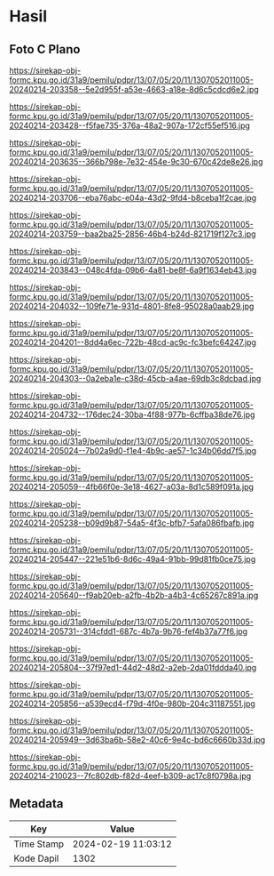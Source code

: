 # Hasil

## Foto C Plano

https://sirekap-obj-formc.kpu.go.id/31a9/pemilu/pdpr/13/07/05/20/11/1307052011005-20240214-203358--5e2d955f-a53e-4663-a18e-8d6c5cdcd6e2.jpg

https://sirekap-obj-formc.kpu.go.id/31a9/pemilu/pdpr/13/07/05/20/11/1307052011005-20240214-203428--f5fae735-376a-48a2-907a-172cf55ef516.jpg

https://sirekap-obj-formc.kpu.go.id/31a9/pemilu/pdpr/13/07/05/20/11/1307052011005-20240214-203635--366b798e-7e32-454e-9c30-670c42de8e26.jpg

https://sirekap-obj-formc.kpu.go.id/31a9/pemilu/pdpr/13/07/05/20/11/1307052011005-20240214-203706--eba76abc-e04a-43d2-9fd4-b8ceba1f2cae.jpg

https://sirekap-obj-formc.kpu.go.id/31a9/pemilu/pdpr/13/07/05/20/11/1307052011005-20240214-203759--baa2ba25-2856-46b4-b24d-821719f127c3.jpg

https://sirekap-obj-formc.kpu.go.id/31a9/pemilu/pdpr/13/07/05/20/11/1307052011005-20240214-203843--048c4fda-09b6-4a81-be8f-6a9f1634eb43.jpg

https://sirekap-obj-formc.kpu.go.id/31a9/pemilu/pdpr/13/07/05/20/11/1307052011005-20240214-204032--109fe71e-931d-4801-8fe8-95028a0aab29.jpg

https://sirekap-obj-formc.kpu.go.id/31a9/pemilu/pdpr/13/07/05/20/11/1307052011005-20240214-204201--8dd4a6ec-722b-48cd-ac9c-fc3befc64247.jpg

https://sirekap-obj-formc.kpu.go.id/31a9/pemilu/pdpr/13/07/05/20/11/1307052011005-20240214-204303--0a2eba1e-c38d-45cb-a4ae-69db3c8dcbad.jpg

https://sirekap-obj-formc.kpu.go.id/31a9/pemilu/pdpr/13/07/05/20/11/1307052011005-20240214-204732--176dec24-30ba-4f88-977b-6cffba38de76.jpg

https://sirekap-obj-formc.kpu.go.id/31a9/pemilu/pdpr/13/07/05/20/11/1307052011005-20240214-205024--7b02a9d0-f1e4-4b9c-ae57-1c34b06dd7f5.jpg

https://sirekap-obj-formc.kpu.go.id/31a9/pemilu/pdpr/13/07/05/20/11/1307052011005-20240214-205059--4fb66f0e-3e18-4627-a03a-8d1c589f091a.jpg

https://sirekap-obj-formc.kpu.go.id/31a9/pemilu/pdpr/13/07/05/20/11/1307052011005-20240214-205238--b09d9b87-54a5-4f3c-bfb7-5afa086fbafb.jpg

https://sirekap-obj-formc.kpu.go.id/31a9/pemilu/pdpr/13/07/05/20/11/1307052011005-20240214-205447--221e51b6-8d6c-49a4-91bb-99d81fb0ce75.jpg

https://sirekap-obj-formc.kpu.go.id/31a9/pemilu/pdpr/13/07/05/20/11/1307052011005-20240214-205640--f9ab20eb-a2fb-4b2b-a4b3-4c65267c891a.jpg

https://sirekap-obj-formc.kpu.go.id/31a9/pemilu/pdpr/13/07/05/20/11/1307052011005-20240214-205731--314cfdd1-687c-4b7a-9b76-fef4b37a77f6.jpg

https://sirekap-obj-formc.kpu.go.id/31a9/pemilu/pdpr/13/07/05/20/11/1307052011005-20240214-205804--37f97ed1-44d2-48d2-a2eb-2da01fddda40.jpg

https://sirekap-obj-formc.kpu.go.id/31a9/pemilu/pdpr/13/07/05/20/11/1307052011005-20240214-205856--a539ecd4-f79d-4f0e-980b-204c31187551.jpg

https://sirekap-obj-formc.kpu.go.id/31a9/pemilu/pdpr/13/07/05/20/11/1307052011005-20240214-205949--3d63ba6b-58e2-40c6-9e4c-bd6c6660b33d.jpg

https://sirekap-obj-formc.kpu.go.id/31a9/pemilu/pdpr/13/07/05/20/11/1307052011005-20240214-210023--7fc802db-f82d-4eef-b309-ac17c8f0798a.jpg


## Metadata

| Key        | Value               |
| ---------- | ------------------- |
| Time Stamp | 2024-02-19 11:03:12 |
| Kode Dapil | 1302                |



